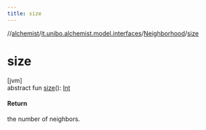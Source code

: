 ```yaml
---
title: size
---
```

//[alchemist](../../../index.html)/[it.unibo.alchemist.model.interfaces](../index.html)/[Neighborhood](index.html)/[size](size.html)



# size



[jvm]\
abstract fun [size](size.html)(): [Int](https://kotlinlang.org/api/latest/jvm/stdlib/kotlin/-int/index.html)



#### Return



the number of neighbors.




